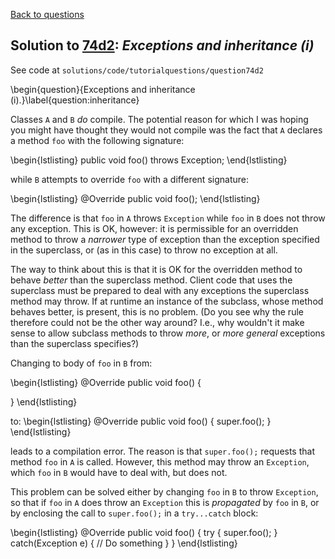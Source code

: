 [Back to questions](../README.md)

## Solution to [74d2](../questions/74d2): *Exceptions and inheritance (i)*

See code at `solutions/code/tutorialquestions/question74d2`

\begin{question}{Exceptions and inheritance (i).}\label{question:inheritance}

Classes `A` and `B` *do* compile.  The potential reason for which I was hoping you might have
thought they would not compile was the fact that `A` declares a method `foo` with the following signature:

\begin{lstlisting}
public void foo() throws Exception;
\end{lstlisting}

while `B` attempts to override `foo` with a different signature:

\begin{lstlisting}
@Override
public void foo();
\end{lstlisting}

The difference is that `foo` in `A` throws `Exception` while `foo` in `B` does not throw any exception.  This is OK, however: it is permissible for an overridden method to throw a *narrower* type of exception than the exception specified in the superclass, or
(as in this case) to throw no exception at all.

The way to think about this is that it is OK for the overridden method to behave *better* than the superclass method.  Client code that uses the superclass must be prepared to deal with any exceptions the superclass method may throw.  If at runtime an instance of the subclass, whose method behaves better, is present, this is no problem.  (Do you see why the rule therefore could not be the other way around?  I.e., why wouldn't it make sense to allow subclass methods to throw *more*, or *more general* exceptions than the superclass specifies?)

Changing to body of `foo` in `B` from:

\begin{lstlisting}
@Override
public void foo() {

}
\end{lstlisting}

to:
\begin{lstlisting}
@Override
public void foo() {
  super.foo();
}
\end{lstlisting}

leads to a compilation error.  The reason is that `super.foo();` requests that method `foo` in `A` is called.  However, this method may throw an `Exception`, which `foo` in `B` would have to deal with, but does not.

This problem can be solved either by changing `foo` in `B` to throw `Exception`, so that if `foo` in `A` does throw an `Exception` this is *propagated* by `foo` in `B`, or by enclosing the call to `super.foo();` in a `try...catch` block:

\begin{lstlisting}
@Override
public void foo() {
  try {
    super.foo();
  } catch(Exception e) {
    // Do something
  }
}
\end{lstlisting}

